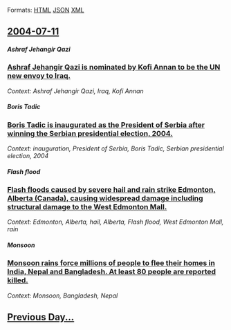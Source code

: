 
Formats: [HTML](2004/07/11/index.html)  [JSON](2004/07/11/index.json)  [XML](2004/07/11/index.xml)  

## [2004-07-11](/news/2004/07/11/index.md)

##### Ashraf Jehangir Qazi
### [ Ashraf Jehangir Qazi is nominated by Kofi Annan to be the UN new envoy to Iraq. ](/news/2004/07/11/ashraf-jehangir-qazi-is-nominated-by-kofi-annan-to-be-the-un-new-envoy-to-iraq.md)
_Context: Ashraf Jehangir Qazi, Iraq, Kofi Annan_

##### Boris Tadic
### [ Boris Tadic is inaugurated as the President of Serbia after winning the Serbian presidential election, 2004. ](/news/2004/07/11/boris-tadic-is-inaugurated-as-the-president-of-serbia-after-winning-the-serbian-presidential-election-2004.md)
_Context: inauguration, President of Serbia, Boris Tadic, Serbian presidential election, 2004_

##### Flash flood
### [ Flash floods caused by severe hail and rain strike Edmonton, Alberta (Canada), causing widespread damage including structural damage to the West Edmonton Mall. ](/news/2004/07/11/flash-floods-caused-by-severe-hail-and-rain-strike-edmonton-alberta-canada-causing-widespread-damage-including-structural-damage-to-the.md)
_Context: Edmonton, Alberta, hail, Alberta, Flash flood, West Edmonton Mall, rain_

##### Monsoon
### [ Monsoon rains force millions of people to flee their homes in India, Nepal and Bangladesh. At least 80 people are reported killed. ](/news/2004/07/11/monsoon-rains-force-millions-of-people-to-flee-their-homes-in-india-nepal-and-bangladesh-at-least-80-people-are-reported-killed.md)
_Context: Monsoon, Bangladesh, Nepal_

## [Previous Day...](/news/2004/07/10/index.md)

